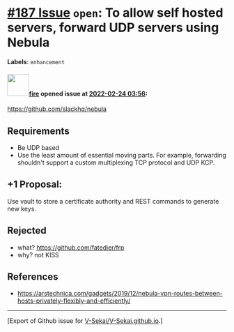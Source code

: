 # [\#187 Issue](https://github.com/V-Sekai/V-Sekai.github.io/issues/187) `open`: To allow self hosted servers, forward UDP servers using Nebula
**Labels**: `enhancement`


#### <img src="https://avatars.githubusercontent.com/u/32321?u=c2e06a3d2b49a467aa907e54aa259516440267cc&v=4" width="50">[fire](https://github.com/fire) opened issue at [2022-02-24 03:56](https://github.com/V-Sekai/V-Sekai.github.io/issues/187):

https://github.com/slackhq/nebula

## Requirements

- Be UDP based
- Use the least amount of essential moving parts. For example, forwarding shouldn't support a custom multiplexing TCP protocol and UDP KCP.

## +1 Proposal:

Use vault to store a certificate authority and REST commands to generate new keys.

## Rejected 

- what? https://github.com/fatedier/frp
- why? not KISS

## References

* https://arstechnica.com/gadgets/2019/12/nebula-vpn-routes-between-hosts-privately-flexibly-and-efficiently/




-------------------------------------------------------------------------------



[Export of Github issue for [V-Sekai/V-Sekai.github.io](https://github.com/V-Sekai/V-Sekai.github.io).]
